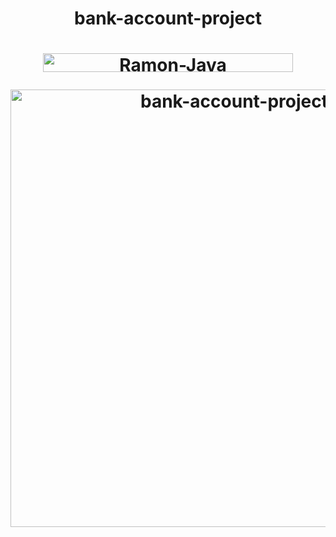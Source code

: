 <h1>
<p align="center">
bank-account-project
<h1>
  
<p align="center">
<img align="center" alt="Ramon-Java" height="30" width="400" src="https://cdn.jsdelivr.net/gh/devicons/devicon/icons/java/java-original.svg">
</p>
  
  
<p align="center">
 <img width="700" src="https://user-images.githubusercontent.com/89648821/166460933-e16c27f6-e608-4b4b-84a5-762296227232.png" alt="bank-account-project">
</p>
